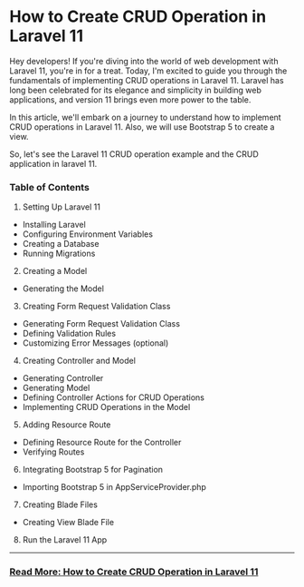 # How to Create CRUD Operation in Laravel 11

Hey developers! If you're diving into the world of web development with Laravel 11, you're in for a treat. Today, I'm excited to guide you through the fundamentals of implementing CRUD operations in Laravel 11. Laravel has long been celebrated for its elegance and simplicity in building web applications, and version 11 brings even more power to the table.

In this article, we'll embark on a journey to understand how to implement CRUD operations in Laravel 11. Also, we will use Bootstrap 5 to create a view.

So, let's see the Laravel 11 CRUD operation example and the CRUD application in laravel 11.

### **Table of Contents**

1. Setting Up Laravel 11

- Installing Laravel
- Configuring Environment Variables
- Creating a Database
- Running Migrations

2. Creating a Model

- Generating the Model

3. Creating Form Request Validation Class

- Generating Form Request Validation Class
- Defining Validation Rules
- Customizing Error Messages (optional)

4. Creating Controller and Model

- Generating Controller
- Generating Model
- Defining Controller Actions for CRUD Operations
- Implementing CRUD Operations in the Model

5. Adding Resource Route

- Defining Resource Route for the Controller
- Verifying Routes

6. Integrating Bootstrap 5 for Pagination

- Importing Bootstrap 5 in AppServiceProvider.php

7. Creating Blade Files

- Creating View Blade File

8. Run the Laravel 11 App

---

### **[Read More: How to Create CRUD Operation in Laravel 11](https://techsolutionstuff.com/post/how-to-create-crud-operation-in-laravel-11)**
